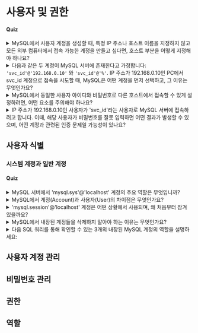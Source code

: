 # 사용자 및 권한

#### Quiz

<details>
  <summary>MySQL에서 사용자 계정을 생성할 때, 특정 IP 주소나 호스트 이름을 지정하지 않고 모든 외부 컴퓨터에서 접속 가능한 계정을 만들고 싶다면, 호스트 부분을 어떻게 지정해야 하나요?</summary>
  <p>호스트 부분을 <code>%</code>로 지정해야 합니다. <code>%</code>는 모든 IP 주소 또는 모든 호스트 이름을 의미하며, 이는 외부 컴퓨터 어디에서든 해당 계정으로 접속할 수 있게 해줍니다.</p>
</details>

<details>
  <summary>다음과 같은 두 계정이 MySQL 서버에 존재한다고 가정합니다: 
  <code>'svc_id'@'192.168.0.10'</code> 와 <code>'svc_id'@'%'</code>. 
  IP 주소가 192.168.0.10인 PC에서 svc_id 계정으로 접속을 시도할 때, MySQL은 어떤 계정을 먼저 선택하고, 그 이유는 무엇인가요?</summary>
  <p>MySQL은 <code>'svc_id'@'192.168.0.10'</code> 계정을 먼저 선택합니다. 이유는 MySQL이 더 구체적인 호스트(이 경우, 특정 IP 주소)로 정의된 계정을 우선적으로 선택하기 때문입니다. <code>%</code>는 모든 IP를 의미하지만, <code>192.168.0.10</code>은 특정 IP로 더 좁은 범위를 지정하기 때문에 우선 선택됩니다.</p>
</details>

<details>
  <summary>MySQL에서 동일한 사용자 아이디와 비밀번호로 다른 호스트에서 접속할 수 있게 설정하려면, 어떤 요소를 주의해야 하나요?</summary>
  <p>동일한 사용자 이름과 비밀번호로 다른 호스트에서 접속할 수 있게 하려면, 사용자 계정의 호스트 부분을 정확하게 설정해야 합니다. 예를 들어, IP 주소를 명확히 지정하거나, <code>%</code>를 사용하여 모든 호스트에서 접속 가능하게 설정해야 합니다. 동일한 사용자 이름이 다른 호스트에 대해 각각 다른 계정으로 등록되어 있으면, 더 구체적인 계정이 먼저 선택될 수 있으니 주의해야 합니다.</p>
</details>

<details>
  <summary>IP 주소가 192.168.0.10인 사용자가 'svc_id'라는 사용자로 MySQL 서버에 접속하려고 합니다. 이때, 해당 사용자가 비밀번호를 잘못 입력하면 어떤 결과가 발생할 수 있으며, 어떤 계정과 관련된 인증 문제일 가능성이 있나요?</summary>
  <p>만약 사용자가 잘못된 비밀번호를 입력하면, MySQL은 로그인 시도를 거절합니다. 이 경우 <code>'svc_id'@'192.168.0.10'</code> 계정이 먼저 선택되었지만, 해당 계정의 비밀번호가 일치하지 않으면 인증이 실패합니다. <code>'svc_id'@'%'</code> 계정도 존재하지만, MySQL은 더 구체적인 계정(<code>'svc_id'@'192.168.0.10'</code>)을 우선적으로 선택하므로 그 계정의 인증을 시도하게 됩니다.</p>
</details>

## 사용자 식별

### 시스템 계정과 일반 계정

#### Quiz

<details> <summary>MySQL 서버에서 'mysql.sys'@'localhost' 계정의 주요 역할은 무엇입니까?</summary> <p>'mysql.sys'@'localhost' 계정은 MySQL 8.0부터 기본으로 내장된 sys 스키마의 객체(뷰, 함수, 프로시저)들의 DEFINER로 사용됩니다. 이 계정은 서버 관리 및 모니터링에 필요한 시스템 객체들의 권한을 설정하는 데 사용됩니다.</p> </details>
<details> <summary>MySQL에서 계정(Account)과 사용자(User)의 차이점은 무엇인가요?</summary> <p>MySQL에서 "계정"은 서버에 로그인하기 위한 식별자를 의미하고, "사용자"는 서버를 사용하는 주체(사람 또는 응용 프로그램)를 의미합니다. 즉, 사용자는 MySQL 서버와 상호작용하는 주체이고, 계정은 그 주체가 로그인하기 위해 필요한 자격 정보입니다.</p> </details>
<details> <summary>'mysql.session'@'localhost' 계정은 어떤 상황에서 사용되며, 왜 처음부터 잠겨 있을까요?</summary> <p>'mysql.session'@'localhost' 계정은 MySQL 클라이언트가 서버에 접근할 때 사용되는 계정입니다. 이 계정은 서버가 자동으로 세션을 관리하기 위해 사용되며, 처음부터 잠겨 있는 이유는 악의적인 사용을 방지하기 위해서입니다.</p> </details>
<details> <summary>MySQL에서 내장된 계정들을 삭제하지 말아야 하는 이유는 무엇인가요?</summary> <p>내장된 계정들은 MySQL 시스템의 중요한 기능을 수행하는 데 필수적입니다. 예를 들어, sys 스키마나 session 관리 등에 사용되기 때문에 이러한 계정을 삭제하면 서버의 정상적인 동작에 문제가 발생할 수 있습니다. 또한, 이 계정들은 보안을 위해 잠겨 있어서 일반적인 접근이 불가능합니다.</p> </details>
<details> <summary>다음 SQL 쿼리를 통해 확인할 수 있는 3개의 내장된 MySQL 계정의 역할을 설명하세요:</summary> <p>```sql<br>SELECT user, host, account_locked FROM mysql.user WHERE user LIKE 'mysql.%';<br>```<br>1. 'mysql.sys'@'localhost': sys 스키마의 객체들의 DEFINER로 사용되는 계정입니다.<br>2. 'mysql.session'@'localhost': MySQL 클라이언트가 서버에 접근할 때 사용되는 계정입니다.<br>3. 'mysql.infoschema'@'localhost': information_schema에 정의된 뷰의 DEFINER로 사용되는 계정입니다. 이 계정들은 모두 처음부터 잠겨 있어서 악의적인 사용이 방지됩니다.</p> </details>

## 사용자 계정 관리

## 비밀번호 관리

## 권한

## 역할